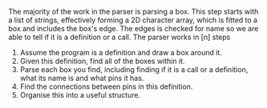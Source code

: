 The majority of the work in the parser is parsing a box. This step starts with a list of strings, effectively forming a 2D character array, which is fitted to a box and includes the box's edge. The edges is checked for name so we are able to tell if it is a definition or a call. 
The parser works in [n] steps
1. Assume the program is a definition and draw a box around it.
2. Given this definition, find all of the boxes within it.
3. Parse each box you find, including finding if it is a call or a definition, what its name is and what pins it has.
4. Find the connections between pins in this definition.
5. Organise this into a useful structure.
